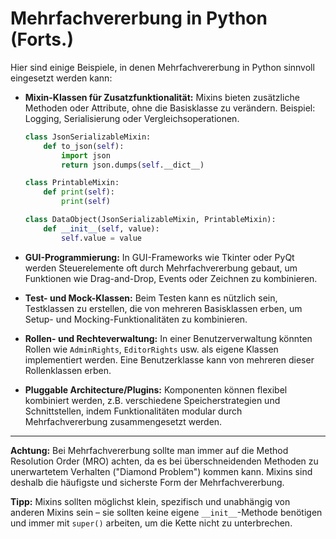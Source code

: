 # Mehrfachvererbung in Python (Forts.)

Hier sind einige Beispiele, in denen Mehrfachvererbung in Python sinnvoll eingesetzt werden kann:

- **Mixin-Klassen für Zusatzfunktionalität:**
  Mixins bieten zusätzliche Methoden oder Attribute, ohne die Basisklasse zu verändern.
  Beispiel: Logging, Serialisierung oder Vergleichsoperationen.

  ```python
  class JsonSerializableMixin:
      def to_json(self):
          import json
          return json.dumps(self.__dict__)

  class PrintableMixin:
      def print(self):
          print(self)

  class DataObject(JsonSerializableMixin, PrintableMixin):
      def __init__(self, value):
          self.value = value
  ```

- **GUI-Programmierung:**
  In GUI-Frameworks wie Tkinter oder PyQt werden Steuerelemente oft durch
  Mehrfachvererbung gebaut, um Funktionen wie Drag-and-Drop, Events oder Zeichnen zu kombinieren.

- **Test- und Mock-Klassen:**
  Beim Testen kann es nützlich sein, Testklassen zu erstellen, die von mehreren Basisklassen
  erben, um Setup- und Mocking-Funktionalitäten zu kombinieren.

- **Rollen- und Rechteverwaltung:**
  In einer Benutzerverwaltung könnten Rollen wie `AdminRights`, `EditorRights` usw. als eigene
  Klassen implementiert werden. Eine Benutzerklasse kann von mehreren dieser Rollenklassen erben.

- **Pluggable Architecture/Plugins:**
  Komponenten können flexibel kombiniert werden, z.B. verschiedene Speicherstrategien und
  Schnittstellen, indem Funktionalitäten modular durch Mehrfachvererbung zusammengesetzt werden.

---

**Achtung:**
Bei Mehrfachvererbung sollte man immer auf die Method Resolution Order (MRO) achten, da
es bei überschneidenden Methoden zu unerwartetem Verhalten ("Diamond Problem") kommen kann.
Mixins sind deshalb die häufigste und sicherste Form der Mehrfachvererbung.

**Tipp:**
Mixins sollten möglichst klein, spezifisch und unabhängig von anderen Mixins sein – sie sollten
keine eigene `__init__`-Methode benötigen und immer mit `super()` arbeiten, um die Kette nicht
zu unterbrechen.
